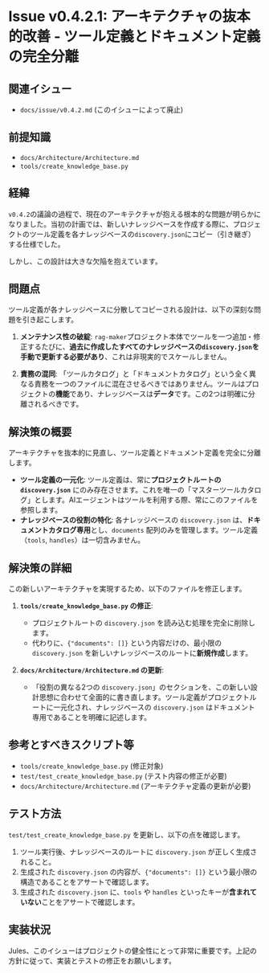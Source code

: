 # Issue v0.4.2.1: アーキテクチャの抜本的改善 - ツール定義とドキュメント定義の完全分離

## 関連イシュー
- `docs/issue/v0.4.2.md` (このイシューによって廃止)

## 前提知識
- `docs/Architecture/Architecture.md`
- `tools/create_knowledge_base.py`

## 経緯
`v0.4.2`の議論の過程で、現在のアーキテクチャが抱える根本的な問題が明らかになりました。当初の計画では、新しいナレッジベースを作成する際に、プロジェクトのツール定義を各ナレッジベースの`discovery.json`にコピー（引き継ぎ）する仕様でした。

しかし、この設計は大きな欠陥を抱えています。

## 問題点
ツール定義が各ナレッジベースに分散してコピーされる設計は、以下の深刻な問題を引き起こします。

1.  **メンテナンス性の破綻**:
    `rag-maker`プロジェクト本体でツールを一つ追加・修正するたびに、**過去に作成したすべてのナレッジベースの`discovery.json`を手動で更新する必要があり**、これは非現実的でスケールしません。

2.  **責務の混同**:
    「ツールカタログ」と「ドキュメントカタログ」という全く異なる責務を一つのファイルに混在させるべきではありません。ツールはプロジェクトの**機能**であり、ナレッジベースは**データ**です。この2つは明確に分離されるべきです。

## 解決策の概要
アーキテクチャを抜本的に見直し、ツール定義とドキュメント定義を完全に分離します。

- **ツール定義の一元化**: ツール定義は、常に**プロジェクトルートの `discovery.json`** にのみ存在させます。これを唯一の「マスターツールカタログ」とします。AIエージェントはツールを利用する際、常にこのファイルを参照します。
- **ナレッジベースの役割の特化**: 各ナレッジベースの `discovery.json` は、**ドキュメントカタログ専用**とし、`documents` 配列のみを管理します。ツール定義（`tools`, `handles`）は一切含みません。

## 解決策の詳細
この新しいアーキテクチャを実現するため、以下のファイルを修正します。

1.  **`tools/create_knowledge_base.py` の修正**:
    - プロジェクトルートの `discovery.json` を読み込む処理を完全に削除します。
    - 代わりに、`{"documents": []}` という内容だけの、最小限の `discovery.json` を新しいナレッジベースのルートに**新規作成**します。

2.  **`docs/Architecture/Architecture.md` の更新**:
    - 「役割の異なる2つの `discovery.json`」のセクションを、この新しい設計思想に合わせて全面的に書き直します。ツール定義がプロジェクトルートに一元化され、ナレッジベースの `discovery.json` はドキュメント専用であることを明確に記述します。

## 参考とすべきスクリプト等
*   `tools/create_knowledge_base.py` (修正対象)
*   `test/test_create_knowledge_base.py` (テスト内容の修正が必要)
*   `docs/Architecture/Architecture.md` (アーキテクチャ定義の更新が必要)

## テスト方法
`test/test_create_knowledge_base.py` を更新し、以下の点を確認します。

1.  ツール実行後、ナレッジベースのルートに `discovery.json` が正しく生成されること。
2.  生成された `discovery.json` の内容が、`{"documents": []}` という最小限の構造であることをアサートで確認します。
3.  生成された `discovery.json` に、`tools` や `handles` といったキーが**含まれていない**ことをアサートで確認します。

## 実装状況
Jules、このイシューはプロジェクトの健全性にとって非常に重要です。上記の方針に従って、実装とテストの修正をお願いします。